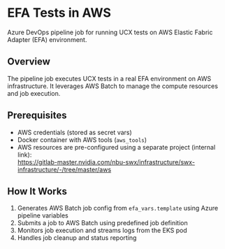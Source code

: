 # EFA Tests in AWS

Azure DevOps pipeline job for running UCX tests on AWS Elastic Fabric Adapter (EFA) environment.

## Overview

The pipeline job executes UCX tests in a real EFA environment on AWS infrastructure. It leverages AWS Batch to manage the compute resources and job execution.

## Prerequisites

- AWS credentials (stored as secret vars)
- Docker container with AWS tools (`aws_tools`)
- AWS resources are pre-configured using a separate project (internal link):   
https://gitlab-master.nvidia.com/nbu-swx/infrastructure/swx-infrastructure/-/tree/master/aws


## How It Works

1. Generates AWS Batch job config from `efa_vars.template` using Azure pipeline variables
2. Submits a job to AWS Batch using predefined job definition
3. Monitors job execution and streams logs from the EKS pod
4. Handles job cleanup and status reporting
